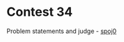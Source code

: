 # Contest 34

Problem statements and judge - [spoj0](http://judge.openfmi.net:9080/spoj0/contests.pl?contest_id=34)

